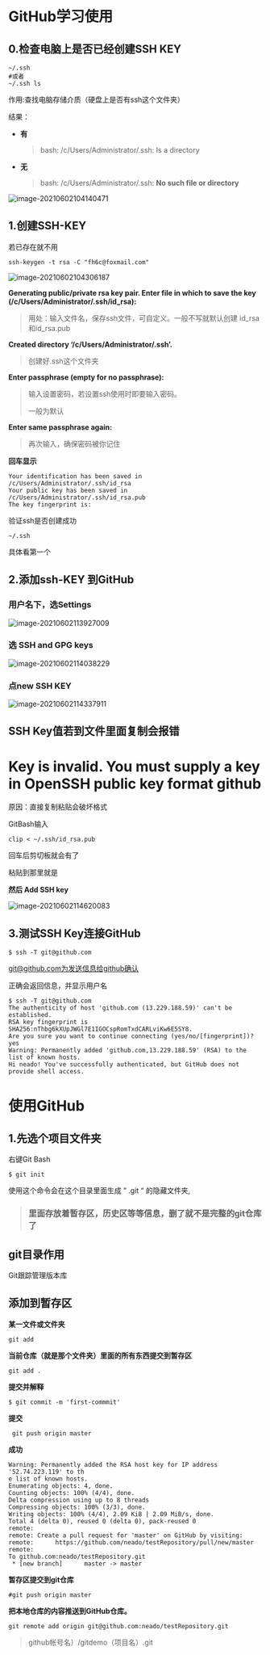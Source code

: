 # GitHub学习使用



## 0.检查电脑上是否已经创建SSH KEY

```
~/.ssh
#或者
~/.ssh ls
```

作用:查找电脑存储介质（硬盘上是否有ssh这个文件夹）



结果：

- **有**

  > bash: /c/Users/Administrator/.ssh: Is a directory

- **无**

  > bash: /c/Users/Administrator/.ssh: **No such file or directory**

![image-20210602104140471](GitHub学习使用.assets/image-20210602104140471.png)





## 1.创建SSH-KEY

若已存在就不用

```
ssh-keygen -t rsa -C "fh6c@foxmail.com"
```



![image-20210602104306187](GitHub学习使用.assets/image-20210602104306187-1622601800351.png)



**Generating public/private rsa key pair.
Enter file in which to save the key (/c/Users/Administrator/.ssh/id_rsa):**

> 用处：输入文件名，保存ssh文件，可自定义。一般不写就默认创建 id_rsa和id_rsa.pub




**Created directory ‘/c/Users/Administrator/.ssh’.**

> 创建好.ssh这个文件夹



**Enter passphrase (empty for no passphrase):**

> 输入设置密码，若设置ssh使用时即要输入密码。
>
> 一般为默认

**Enter same passphrase again:**

> 再次输入，确保密码被你记住



**回车显示**

```
Your identification has been saved in /c/Users/Administrator/.ssh/id_rsa
Your public key has been saved in /c/Users/Administrator/.ssh/id_rsa.pub
The key fingerprint is:

```



验证ssh是否创建成功

```
~/.ssh
```

具体看第一个

## 2.添加ssh-KEY 到GitHub

### 用户名下，选Settings



![image-20210602113927009](GitHub学习使用.assets/image-20210602113927009-1622605168783.png)



### 选 SSH and GPG keys

![image-20210602114038229](GitHub学习使用.assets/image-20210602114038229-1622605239235.png)



### 点new SSH KEY



![image-20210602114337911](GitHub学习使用.assets/image-20210602114337911-1622605419141.png)





## SSH Key值若到文件里面复制会报错

# Key is invalid. You must supply a key in OpenSSH public key format github



原因：直接复制粘贴会破坏格式

GitBash输入

```
clip < ~/.ssh/id_rsa.pub
```

回车后剪切板就会有了



粘贴到那里就是

**然后 Add SSH key**



![image-20210602114620083](GitHub学习使用.assets/image-20210602114620083-1622605581195.png)



## 3.测试SSH Key连接GitHub



```
$ ssh -T git@github.com
```

 git@github.com为发送信息给github确认

正确会返回信息，并显示用户名



```
$ ssh -T git@github.com
The authenticity of host 'github.com (13.229.188.59)' can't be established.
RSA key fingerprint is SHA256:nThbg6kXUpJWGl7E1IGOCspRomTxdCARLviKw6E5SY8.
Are you sure you want to continue connecting (yes/no/[fingerprint])? yes
Warning: Permanently added 'github.com,13.229.188.59' (RSA) to the list of known hosts.
Hi neado! You've successfully authenticated, but GitHub does not provide shell access.

```





# 使用GitHub



## 1.先选个项目文件夹

右键Git Bash

```git
$ git init
```

使用这个命令会在这个目录里面生成   ” .git “ 的隐藏文件夹,

> ### **里面存放着暂存区，历史区等等信息，删了就不是完整的git仓库了**



## git目录作用



Git跟踪管理版本库



## 添加到暂存区

**某一文件或文件夹**

```
git add 
```

**当前仓库（就是那个文件夹）里面的所有东西提交到暂存区**

```
git add .
```



**提交并解释**

```
$ git commit -m 'first-commmit'

```



**提交**

```
 git push origin master

```



**成功**

```
Warning: Permanently added the RSA host key for IP address '52.74.223.119' to th
e list of known hosts.
Enumerating objects: 4, done.
Counting objects: 100% (4/4), done.
Delta compression using up to 8 threads
Compressing objects: 100% (3/3), done.
Writing objects: 100% (4/4), 2.09 KiB | 2.09 MiB/s, done.
Total 4 (delta 0), reused 0 (delta 0), pack-reused 0
remote:
remote: Create a pull request for 'master' on GitHub by visiting:
remote:      https://github.com/neado/testRepository/pull/new/master
remote:
To github.com:neado/testRepository.git
 * [new branch]      master -> master

```

**暂存区提交到git仓库**

```
#git push origin master
```



**把本地仓库的内容推送到GitHub仓库。**

```
git remote add origin git@github.com:neado/testRepository.git
```

> github帐号名）/gitdemo（项目名）.git 




